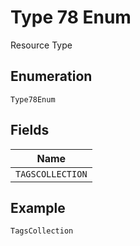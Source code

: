 
# Type 78 Enum

Resource Type

## Enumeration

`Type78Enum`

## Fields

| Name |
|  --- |
| `TAGSCOLLECTION` |

## Example

```
TagsCollection
```

